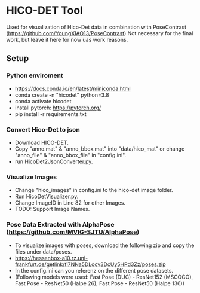 # HICO-DET Tool
Used for visualization of Hico-Det data in combination with PoseContrast (https://github.com/YoungXIAO13/PoseContrast)
Not necessary for the final work, but leave it here for now uas work reasons.

## Setup

### Python enviroment
* https://docs.conda.io/en/latest/miniconda.html
* conda create -n "hicodet" python=3.8
* conda activate hicodet
* install pytorch: https://pytorch.org/
* pip install -r requirements.txt

### Convert Hico-Det to json
* Download HICO-DET.
* Copy "anno.mat" & "anno_bbox.mat" into "data/hico_mat" or change "anno_file" & "anno_bbox_file" in "config.ini".
* run HicoDet2JsonConverter.py.

### Visualize Images
* Change "hico_images" in config.ini to the hico-det image folder.
* Run HicoDetVisualizer.py.
* Change ImageID in Line 82 for other Images.
* TODO: Support Image Names.

### Pose Data Extracted with AlphaPose (https://github.com/MVIG-SJTU/AlphaPose)
* To visualize images with poses, download the following zip and copy the files under data/poses.
* https://hessenbox-a10.rz.uni-frankfurt.de/getlink/fi7NNa5DLocv3DcUy5HPd3Zz/poses.zip
* In the config.ini can you referenz on the different pose datasets.
* (Following models were used: Fast Pose (DUC) -	ResNet152 (MSCOCO), Fast Pose - ResNet50 (Halpe 26), Fast Pose - ResNet50 (Halpe 136))
